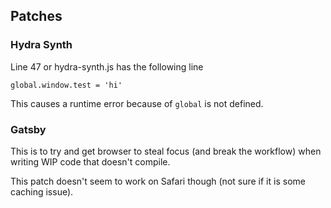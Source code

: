 ## Patches

### Hydra Synth

Line 47 or hydra-synth.js has the following line

    global.window.test = 'hi'

This causes a runtime error because of `global` is not defined.

### Gatsby

This is to try and get browser to steal focus (and break the workflow) when
writing WIP code that doesn't compile.

This patch doesn't seem to work on Safari though (not sure if it is some caching
issue).

